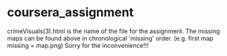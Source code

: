 # coursera_assignment
crimeVisuals(3).html is the name of the file for the assignment.
The missing maps can be found above in chronological 'missing' order. (e.g. first map missing = map.png)
Sorry for the inconvenience!!!
